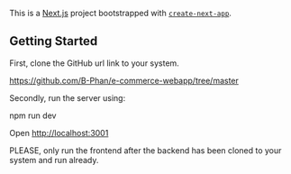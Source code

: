 This is a [Next.js](https://nextjs.org/) project bootstrapped with [`create-next-app`](https://github.com/vercel/next.js/tree/canary/packages/create-next-app).

## Getting Started

First, clone the GitHub url link to your system.

https://github.com/B-Phan/e-commerce-webapp/tree/master

Secondly, run the server using:

npm run dev

Open [http://localhost:3001](http://localhost:3001) 

PLEASE, only run the frontend after the backend has been cloned to your system and run already.
